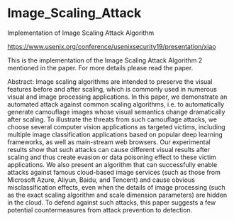 # Image_Scaling_Attack
 Implementation of Image Scaling Attack Algorithm


https://www.usenix.org/conference/usenixsecurity19/presentation/xiao

This is the implementation of the Image Scaling Attack Algorithm 2 mentioned in the paper. For more details please read the paper.

Abstract: 
Image scaling algorithms are intended to preserve the visual features before and after scaling, which is commonly used in numerous visual and image processing applications. In this paper, we demonstrate an automated attack against common scaling algorithms, i.e. to automatically generate camouflage images whose visual semantics change dramatically after scaling. To illustrate the threats from such camouflage attacks, we choose several computer vision applications as targeted victims, including multiple image classification applications based on popular deep learning frameworks, as well as main-stream web browsers. Our experimental results show that such attacks can cause different visual results after scaling and thus create evasion or data poisoning effect to these victim applications. We also present an algorithm that can successfully enable attacks against famous cloud-based image services (such as those from Microsoft Azure, Aliyun, Baidu, and Tencent) and cause obvious misclassification effects, even when the details of image processing (such as the exact scaling algorithm and scale dimension parameters) are hidden in the cloud. To defend against such attacks, this paper suggests a few potential countermeasures from attack prevention to detection.
